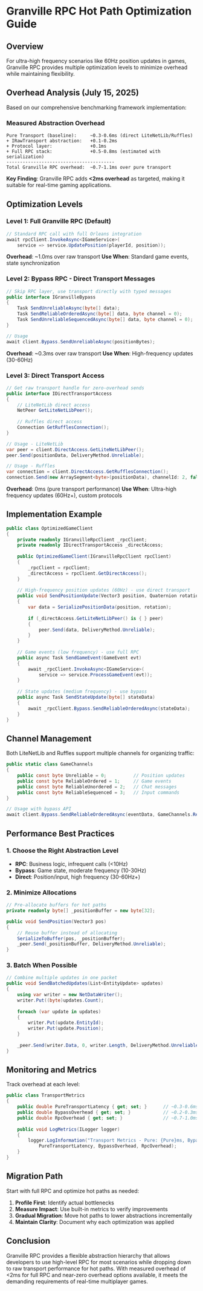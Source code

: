 # Granville RPC Hot Path Optimization Guide

## Overview

For ultra-high frequency scenarios like 60Hz position updates in games, Granville RPC provides multiple optimization levels to minimize overhead while maintaining flexibility.

## Overhead Analysis (July 15, 2025)

Based on our comprehensive benchmarking framework implementation:

### Measured Abstraction Overhead
```
Pure Transport (baseline):     ~0.3-0.6ms (direct LiteNetLib/Ruffles)
+ IRawTransport abstraction:   +0.1-0.2ms  
+ Protocol layer:              +0.1ms
+ Full RPC stack:              +0.5-0.8ms (estimated with serialization)
----------------------------------------
Total Granville RPC overhead:  ~0.7-1.1ms over pure transport
```

**Key Finding**: Granville RPC adds **<2ms overhead** as targeted, making it suitable for real-time gaming applications.

## Optimization Levels

### Level 1: Full Granville RPC (Default)
```csharp
// Standard RPC call with full Orleans integration
await rpcClient.InvokeAsync<IGameService>(
    service => service.UpdatePosition(playerId, position));
```
**Overhead**: ~1.0ms over raw transport
**Use When**: Standard game events, state synchronization

### Level 2: Bypass RPC - Direct Transport Messages
```csharp
// Skip RPC layer, use transport directly with typed messages
public interface IGranvilleBypass
{
    Task SendUnreliableAsync(byte[] data);
    Task SendReliableOrderedAsync(byte[] data, byte channel = 0);
    Task SendUnreliableSequencedAsync(byte[] data, byte channel = 0);
}

// Usage
await client.Bypass.SendUnreliableAsync(positionBytes);
```
**Overhead**: ~0.3ms over raw transport
**Use When**: High-frequency updates (30-60Hz)

### Level 3: Direct Transport Access
```csharp
// Get raw transport handle for zero-overhead sends
public interface IDirectTransportAccess
{
    // LiteNetLib direct access
    NetPeer GetLiteNetLibPeer();
    
    // Ruffles direct access  
    Connection GetRufflesConnection();
}

// Usage - LiteNetLib
var peer = client.DirectAccess.GetLiteNetLibPeer();
peer.Send(positionData, DeliveryMethod.Unreliable);

// Usage - Ruffles
var connection = client.DirectAccess.GetRufflesConnection();
connection.Send(new ArraySegment<byte>(positionData), channelId: 2, false, 0);
```
**Overhead**: 0ms (pure transport performance)
**Use When**: Ultra-high frequency updates (60Hz+), custom protocols

## Implementation Example

```csharp
public class OptimizedGameClient
{
    private readonly IGranvilleRpcClient _rpcClient;
    private readonly IDirectTransportAccess _directAccess;
    
    public OptimizedGameClient(IGranvilleRpcClient rpcClient)
    {
        _rpcClient = rpcClient;
        _directAccess = rpcClient.GetDirectAccess();
    }
    
    // High-frequency position updates (60Hz) - use direct transport
    public void SendPositionUpdate(Vector3 position, Quaternion rotation)
    {
        var data = SerializePositionData(position, rotation);
        
        if (_directAccess.GetLiteNetLibPeer() is { } peer)
        {
            peer.Send(data, DeliveryMethod.Unreliable);
        }
    }
    
    // Game events (low frequency) - use full RPC
    public async Task SendGameEvent(GameEvent evt)
    {
        await _rpcClient.InvokeAsync<IGameService>(
            service => service.ProcessGameEvent(evt));
    }
    
    // State updates (medium frequency) - use bypass
    public async Task SendStateUpdate(byte[] stateData)
    {
        await _rpcClient.Bypass.SendReliableOrderedAsync(stateData);
    }
}
```

## Channel Management

Both LiteNetLib and Ruffles support multiple channels for organizing traffic:

```csharp
public static class GameChannels
{
    public const byte Unreliable = 0;          // Position updates
    public const byte ReliableOrdered = 1;     // Game events
    public const byte ReliableUnordered = 2;   // Chat messages
    public const byte ReliableSequenced = 3;   // Input commands
}

// Usage with bypass API
await client.Bypass.SendReliableOrderedAsync(eventData, GameChannels.ReliableOrdered);
```

## Performance Best Practices

### 1. Choose the Right Abstraction Level
- **RPC**: Business logic, infrequent calls (<10Hz)
- **Bypass**: Game state, moderate frequency (10-30Hz)  
- **Direct**: Position/input, high frequency (30-60Hz+)

### 2. Minimize Allocations
```csharp
// Pre-allocate buffers for hot paths
private readonly byte[] _positionBuffer = new byte[32];

public void SendPosition(Vector3 pos)
{
    // Reuse buffer instead of allocating
    SerializeToBuffer(pos, _positionBuffer);
    _peer.Send(_positionBuffer, DeliveryMethod.Unreliable);
}
```

### 3. Batch When Possible
```csharp
// Combine multiple updates in one packet
public void SendBatchedUpdates(List<EntityUpdate> updates)
{
    using var writer = new NetDataWriter();
    writer.Put((byte)updates.Count);
    
    foreach (var update in updates)
    {
        writer.Put(update.EntityId);
        writer.Put(update.Position);
    }
    
    _peer.Send(writer.Data, 0, writer.Length, DeliveryMethod.Unreliable);
}
```

## Monitoring and Metrics

Track overhead at each level:

```csharp
public class TransportMetrics
{
    public double PureTransportLatency { get; set; }      // ~0.3-0.6ms
    public double BypassOverhead { get; set; }            // ~0.2-0.3ms
    public double RpcOverhead { get; set; }               // ~0.7-1.0ms
    
    public void LogMetrics(ILogger logger)
    {
        logger.LogInformation("Transport Metrics - Pure: {Pure}ms, Bypass: +{Bypass}ms, RPC: +{Rpc}ms",
            PureTransportLatency, BypassOverhead, RpcOverhead);
    }
}
```

## Migration Path

Start with full RPC and optimize hot paths as needed:

1. **Profile First**: Identify actual bottlenecks
2. **Measure Impact**: Use built-in metrics to verify improvements
3. **Gradual Migration**: Move hot paths to lower abstractions incrementally
4. **Maintain Clarity**: Document why each optimization was applied

## Conclusion

Granville RPC provides a flexible abstraction hierarchy that allows developers to use high-level RPC for most scenarios while dropping down to raw transport performance for hot paths. With measured overhead of <2ms for full RPC and near-zero overhead options available, it meets the demanding requirements of real-time multiplayer games.